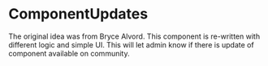 # ComponentUpdates
The original idea was from Bryce Alvord. This component is re-written with different logic and simple UI.  This will let admin know if there is update of component available on community.
